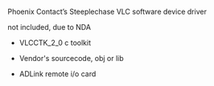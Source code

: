 
Phoenix Contact’s Steeplechase VLC software device driver

not included, due to NDA 
- VLCCTK_2_0 c toolkit
- Vendor's sourcecode, obj or lib
 

- ADLink remote i/o card